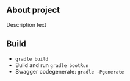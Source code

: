 ## About project

Description text

## Build

* `gradle build`
* Build and run `gradle bootRun`
* Swagger codegenerate: `gradle -Pgenerate`